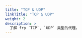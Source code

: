 ```yaml
---
title: "TCP & UDP"
linkTitle: "TCP & UDP"
weight: 2
description: >
  了解 frp `TCP`, `UDP` 类型的代理。
---
```

